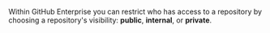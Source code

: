 Within GitHub Enterprise you can restrict who has access to a repository by choosing a repository's visibility: **public**, **internal**, or **private**.